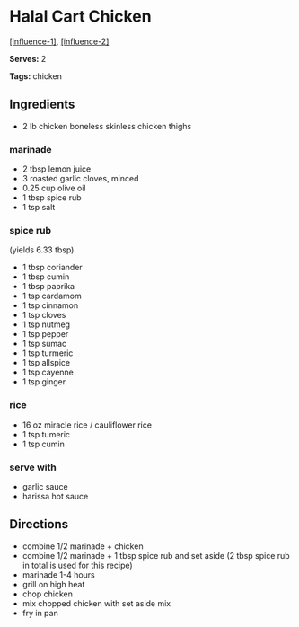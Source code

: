 # Halal Cart Chicken

[[influence-1]](https://www.seriouseats.com/recipes/2011/12/serious-eats-halal-cart-style-chicken-and-rice-white-sauce-recipe.html), [[influence-2]](https://www.reddit.com/r/seriouseats/comments/86zdx9/dont_make_the_halal_cart_chicken_and_rice/)

**Serves:** 2

**Tags:** chicken

## Ingredients

* 2 lb chicken boneless skinless chicken thighs

### marinade 

* 2 tbsp lemon juice
* 3 roasted garlic cloves, minced
* 0.25 cup olive oil
* 1 tbsp spice rub
* 1 tsp salt

### spice rub

(yields 6.33 tbsp)

* 1 tbsp coriander
* 1 tbsp cumin
* 1 tbsp paprika
* 1 tsp cardamom
* 1 tsp cinnamon
* 1 tsp cloves
* 1 tsp nutmeg
* 1 tsp pepper
* 1 tsp sumac
* 1 tsp turmeric
* 1 tsp allspice
* 1 tsp cayenne
* 1 tsp ginger

### rice

* 16 oz miracle rice / cauliflower rice
* 1 tsp tumeric
* 1 tsp cumin

### serve with
* garlic sauce
* harissa hot sauce

## Directions

* combine 1/2 marinade + chicken
* combine 1/2 marinade + 1 tbsp spice rub and set aside (2 tbsp spice rub in total is used for this recipe)
* marinade 1-4 hours
* grill on high heat
* chop chicken
* mix chopped chicken with set aside mix
* fry in pan
